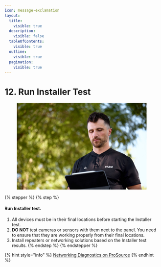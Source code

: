```yaml
---
icon: message-exclamation
layout:
  title:
    visible: true
  description:
    visible: false
  tableOfContents:
    visible: true
  outline:
    visible: true
  pagination:
    visible: true
---
```


# 12. Run Installer Test

<div align="left"><figure><img src="../.gitbook/assets/web_use-20240628-Inland-Empire-SHP-SteveWarner-0736.jpg" alt="" width="563"><figcaption></figcaption></figure></div>

{% stepper %}
{% step %}
#### Run Installer test.

1. All devices must be in their final locations before starting the Installer test.
2. **DO NOT** test cameras or sensors with them next to the panel. You need to ensure that they are working properly from their final locations.
3. Install repeaters or networking solutions based on the Installer test results.
{% endstep %}
{% endstepper %}

{% hint style="info" %}
[Networking Diagnostics on ProSource](https://prosource.vivint.com/network-diagnostics-sop/)
{% endhint %}

